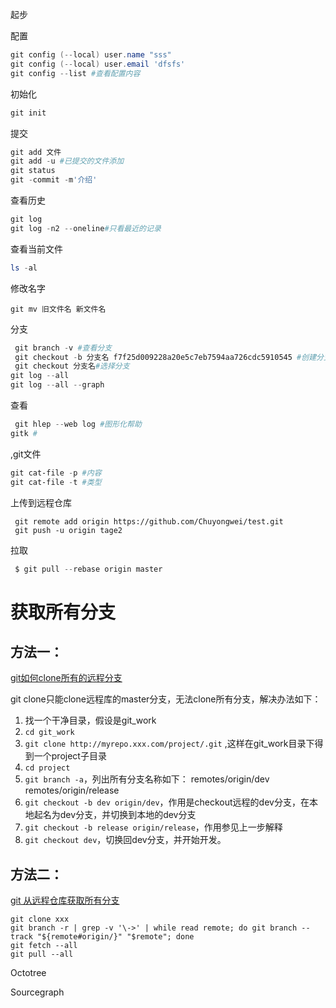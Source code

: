 起步

配置

```powershell
git config (--local) user.name "sss"
git config (--local) user.email 'dfsfs'
git config --list #查看配置内容
```

初始化

```powershell
git init
```

提交

```powershell
git add 文件
git add -u #已提交的文件添加
git status 
git -commit -m'介绍'
```

查看历史

```powershell
git log
git log -n2 --oneline#只看最近的记录
```

查看当前文件

```powershell
ls -al
```

修改名字

```
git mv 旧文件名 新文件名
```

分支

```powershell
 git branch -v #查看分支
 git checkout -b 分支名 f7f25d009228a20e5c7eb7594aa726cdc5910545 #创建分支
 git checkout 分支名#选择分支
git log --all
git log --all --graph 
```

查看

```powershell
 git hlep --web log #图形化帮助
gitk #
```

,git文件

```powershell
git cat-file -p #内容
git cat-file -t #类型
```

上传到远程仓库

```
 git remote add origin https://github.com/Chuyongwei/test.git
 git push -u origin tage2

```

拉取

```powershell
 $ git pull --rebase origin master
```



# 获取所有分支

## 方法一：

[git如何clone所有的远程分支](https://blog.csdn.net/yuanchao99/article/details/39118439)

git clone只能clone远程库的master分支，无法clone所有分支，解决办法如下：

1. 找一个干净目录，假设是git_work
2. `cd git_work`
3. `git clone http://myrepo.xxx.com/project/.git` ,这样在git_work目录下得到一个project子目录
4. `cd project`
5. `git branch -a`，列出所有分支名称如下：
   remotes/origin/dev
   remotes/origin/release
6. `git checkout -b dev origin/dev`，作用是checkout远程的dev分支，在本地起名为dev分支，并切换到本地的dev分支
7. `git checkout -b release origin/release`，作用参见上一步解释
8. `git checkout dev`，切换回dev分支，并开始开发。



## 方法二：

[git 从远程仓库获取所有分支](https://www.cnblogs.com/lpt1229/p/5979688.html)

```
git clone xxx
git branch -r | grep -v '\->' | while read remote; do git branch --track "${remote#origin/}" "$remote"; done
git fetch --all
git pull --all
```



Octotree 

Sourcegraph

